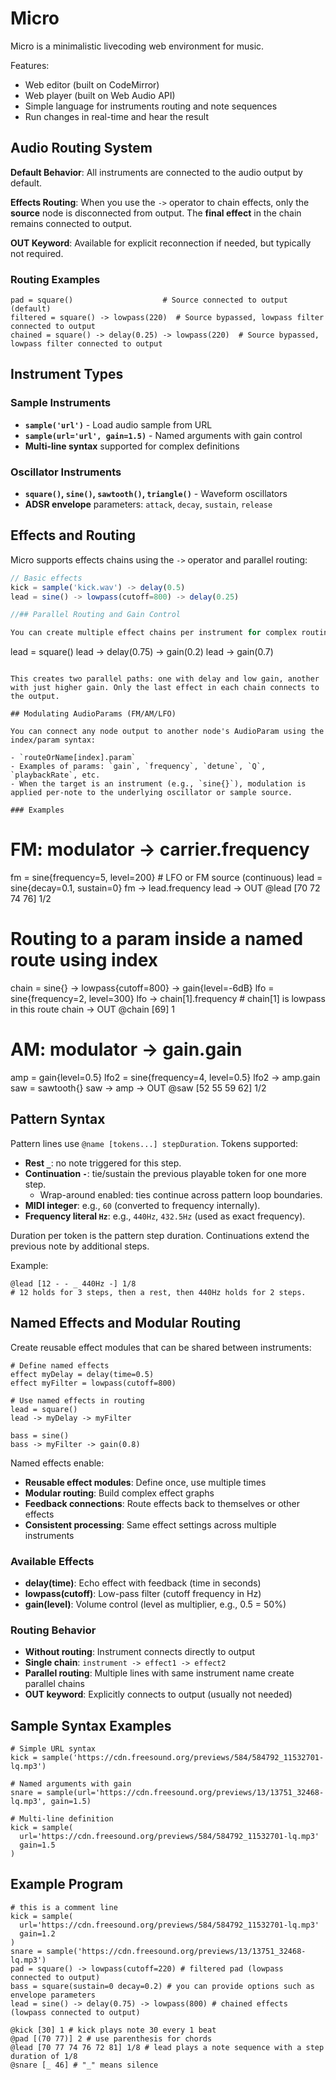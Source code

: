 # Micro

Micro is a minimalistic livecoding web environment for music.

Features:
- Web editor (built on CodeMirror)
- Web player (built on Web Audio API)
- Simple language for instruments routing and note sequences
- Run changes in real-time and hear the result

## Audio Routing System

**Default Behavior**: All instruments are connected to the audio output by default.

**Effects Routing**: When you use the `->` operator to chain effects, only the **source** node is disconnected from output. The **final effect** in the chain remains connected to output.

**OUT Keyword**: Available for explicit reconnection if needed, but typically not required.

### Routing Examples

```
pad = square()                    # Source connected to output (default)
filtered = square() -> lowpass(220)  # Source bypassed, lowpass filter connected to output
chained = square() -> delay(0.25) -> lowpass(220)  # Source bypassed, lowpass filter connected to output
```

## Instrument Types

### Sample Instruments
- **`sample('url')`** - Load audio sample from URL
- **`sample(url='url', gain=1.5)`** - Named arguments with gain control
- **Multi-line syntax** supported for complex definitions

### Oscillator Instruments
- **`square()`, `sine()`, `sawtooth()`, `triangle()`** - Waveform oscillators
- **ADSR envelope** parameters: `attack`, `decay`, `sustain`, `release`

## Effects and Routing

Micro supports effects chains using the `->` operator and parallel routing:

```javascript
// Basic effects
kick = sample('kick.wav') -> delay(0.5)
lead = sine() -> lowpass(cutoff=800) -> delay(0.25)

//## Parallel Routing and Gain Control

You can create multiple effect chains per instrument for complex routing:

```
lead = square()
lead -> delay(0.75) -> gain(0.2)
lead -> gain(0.7)
```

This creates two parallel paths: one with delay and low gain, another with just higher gain. Only the last effect in each chain connects to the output.

## Modulating AudioParams (FM/AM/LFO)

You can connect any node output to another node's AudioParam using the index/param syntax:

- `routeOrName[index].param`
- Examples of params: `gain`, `frequency`, `detune`, `Q`, `playbackRate`, etc.
- When the target is an instrument (e.g., `sine{}`), modulation is applied per-note to the underlying oscillator or sample source.

### Examples

```
# FM: modulator -> carrier.frequency
fm = sine{frequency=5, level=200}      # LFO or FM source (continuous)
lead = sine{decay=0.1, sustain=0}
fm -> lead.frequency
lead -> OUT
@lead [70 72 74 76] 1/2

# Routing to a param inside a named route using index
chain = sine{} -> lowpass{cutoff=800} -> gain{level=-6dB}
lfo = sine{frequency=2, level=300}
lfo -> chain[1].frequency  # chain[1] is lowpass in this route
chain -> OUT
@chain [69] 1

# AM: modulator -> gain.gain
amp = gain{level=0.5}
lfo2 = sine{frequency=4, level=0.5}
lfo2 -> amp.gain
saw = sawtooth{}
saw -> amp -> OUT
@saw [52 55 59 62] 1/2

## Pattern Syntax

Pattern lines use `@name [tokens...] stepDuration`. Tokens supported:
 
 - **Rest `_`**: no note triggered for this step.
 - **Continuation `-`**: tie/sustain the previous playable token for one more step.
   - Wrap-around enabled: ties continue across pattern loop boundaries.
 - **MIDI integer**: e.g., `60` (converted to frequency internally).
 - **Frequency literal `Hz`**: e.g., `440Hz`, `432.5Hz` (used as exact frequency).
 
 Duration per token is the pattern step duration. Continuations extend the previous note by additional steps.
 
 Example:
 
 ```
 @lead [12 - - _ 440Hz -] 1/8
 # 12 holds for 3 steps, then a rest, then 440Hz holds for 2 steps.
 ```

## Named Effects and Modular Routing

Create reusable effect modules that can be shared between instruments:

```
# Define named effects
effect myDelay = delay(time=0.5)
effect myFilter = lowpass(cutoff=800)

# Use named effects in routing
lead = square()
lead -> myDelay -> myFilter

bass = sine()
bass -> myFilter -> gain(0.8)
```

Named effects enable:
- **Reusable effect modules**: Define once, use multiple times
- **Modular routing**: Build complex effect graphs
- **Feedback connections**: Route effects back to themselves or other effects
- **Consistent processing**: Same effect settings across multiple instruments

### Available Effects

- **delay(time)**: Echo effect with feedback (time in seconds)
- **lowpass(cutoff)**: Low-pass filter (cutoff frequency in Hz)
- **gain(level)**: Volume control (level as multiplier, e.g., 0.5 = 50%)

### Routing Behavior

- **Without routing**: Instrument connects directly to output
- **Single chain**: `instrument -> effect1 -> effect2`
- **Parallel routing**: Multiple lines with same instrument name create parallel chains
- **OUT keyword**: Explicitly connects to output (usually not needed)

## Sample Syntax Examples

```
# Simple URL syntax
kick = sample('https://cdn.freesound.org/previews/584/584792_11532701-lq.mp3')

# Named arguments with gain
snare = sample(url='https://cdn.freesound.org/previews/13/13751_32468-lq.mp3', gain=1.5)

# Multi-line definition
kick = sample(
  url='https://cdn.freesound.org/previews/584/584792_11532701-lq.mp3'
  gain=1.5
)
```

## Example Program

```
# this is a comment line
kick = sample(
  url='https://cdn.freesound.org/previews/584/584792_11532701-lq.mp3'
  gain=1.2
)
snare = sample('https://cdn.freesound.org/previews/13/13751_32468-lq.mp3')
pad = square() -> lowpass(cutoff=220) # filtered pad (lowpass connected to output)
bass = square(sustain=0 decay=0.2) # you can provide options such as envelope parameters
lead = sine() -> delay(0.75) -> lowpass(800) # chained effects (lowpass connected to output)

@kick [30] 1 # kick plays note 30 every 1 beat
@pad [(70 77)] 2 # use parenthesis for chords
@lead [70 77 74 76 72 81] 1/8 # lead plays a note sequence with a step duration of 1/8
@snare [_ 46] # "_" means silence